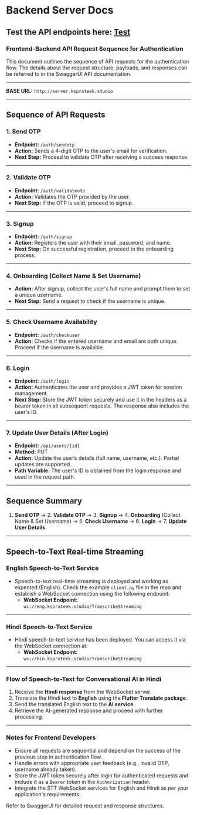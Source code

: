 # Backend Server Docs

## Test the API endpoints here: <a href="http://server.ksprateek.studio/swagger-ui/index.html#/">Test</a>

### **Frontend-Backend API Request Sequence for Authentication**

This document outlines the sequence of API requests for the authentication flow. The details about the request structure, payloads, and responses can be referred to in the SwaggerUI API documentation.

---

**BASE URL:** `http://server.ksprateek.studio`

---

## **Sequence of API Requests**

### **1. Send OTP**

- **Endpoint:** `/auth/sendotp`
- **Action:** Sends a 4-digit OTP to the user's email for verification.
- **Next Step:** Proceed to validate OTP after receiving a success response.

---

### **2. Validate OTP**

- **Endpoint:** `/auth/validateotp`
- **Action:** Validates the OTP provided by the user.
- **Next Step:** If the OTP is valid, proceed to signup.

---

### **3. Signup**

- **Endpoint:** `/auth/signup`
- **Action:** Registers the user with their email, password, and name.
- **Next Step:** On successful registration, proceed to the onboarding process.

---

### **4. Onboarding (Collect Name & Set Username)**

- **Action:** After signup, collect the user's full name and prompt them to set a unique username.
- **Next Step:** Send a request to check if the username is unique.

---

### **5. Check Username Availability**

- **Endpoint:** `/auth/checkuser`
- **Action:** Checks if the entered username and email are both unique. Proceed if the username is available.

---

### **6. Login**

- **Endpoint:** `/auth/login`
- **Action:** Authenticates the user and provides a JWT token for session management.
- **Next Step:** Store the JWT token securely and use it in the headers as a bearer token in all subsequent requests. The response also includes the user's ID.

---

### **7. Update User Details (After Login)**

- **Endpoint:** `/api/users/{id}`
- **Method:** PUT
- **Action:** Update the user’s details (full name, username, etc.). Partial updates are supported.
- **Path Variable:** The user's ID is obtained from the login response and used in the request path.

---

## **Sequence Summary**

1. **Send OTP** → 2. **Validate OTP** → 3. **Signup** → 4. **Onboarding** (Collect Name & Set Username) → 5. **Check Username** → 6. **Login** → 7. **Update User Details**

---

## **Speech-to-Text Real-time Streaming**

### **English Speech-to-Text Service**
- Speech-to-text real-time streaming is deployed and working as expected (English). Check the example `client.py` file in the repo and establish a WebSocket connection using the following endpoint:
  - **WebSocket Endpoint:** `ws://eng.ksprateek.studio/TranscribeStreaming`

---

### **Hindi Speech-to-Text Service**
- Hindi speech-to-text service has been deployed. You can access it via the WebSocket connection at:
  - **WebSocket Endpoint:** `ws://hin.ksprateek.studio/TranscribeStreaming`

---

### **Flow of Speech-to-Text for Conversational AI in Hindi**
1. Receive the **Hindi response** from the WebSocket server.
2. Translate the Hindi text to **English** using the **Flutter Translate package**.
3. Send the translated English text to the **AI service**.
4. Retrieve the AI-generated response and proceed with further processing.

---

### **Notes for Frontend Developers**
- Ensure all requests are sequential and depend on the success of the previous step in authentication flow.
- Handle errors with appropriate user feedback (e.g., invalid OTP, username already taken).
- Store the JWT token securely after login for authenticated requests and include it as a `Bearer` token in the `Authorization` header.
- Integrate the STT WebSocket services for English and Hindi as per your application's requirements.

Refer to SwaggerUI for detailed request and response structures.
